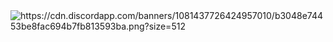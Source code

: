 <img src="https://cdn.discordapp.com/banners/1081437726424957010/b3048e74453be8fac694b7fb813593ba.png?size=512" alt="https://cdn.discordapp.com/banners/1081437726424957010/b3048e74453be8fac694b7fb813593ba.png?size=512">
